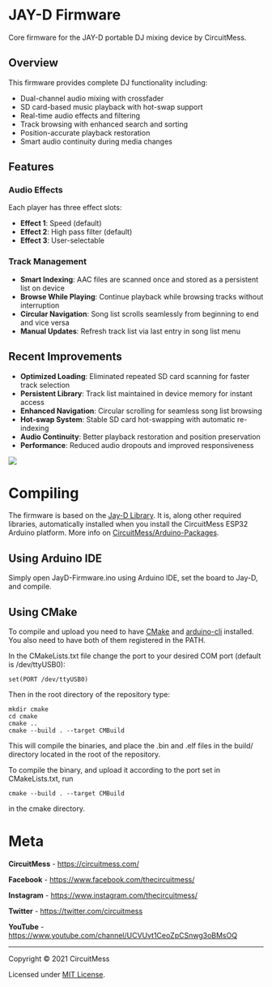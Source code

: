 # JAY-D Firmware

Core firmware for the JAY-D portable DJ mixing device by CircuitMess.

## Overview

This firmware provides complete DJ functionality including:
- Dual-channel audio mixing with crossfader
- SD card-based music playback with hot-swap support
- Real-time audio effects and filtering
- Track browsing with enhanced search and sorting
- Position-accurate playback restoration
- Smart audio continuity during media changes

## Features

### Audio Effects
Each player has three effect slots:
- **Effect 1**: Speed (default)
- **Effect 2**: High pass filter (default)
- **Effect 3**: User-selectable

### Track Management
- **Smart Indexing**: AAC files are scanned once and stored as a persistent list on device
- **Browse While Playing**: Continue playback while browsing tracks without interruption
- **Circular Navigation**: Song list scrolls seamlessly from beginning to end and vice versa
- **Manual Updates**: Refresh track list via last entry in song list menu

## Recent Improvements

- **Optimized Loading**: Eliminated repeated SD card scanning for faster track selection
- **Persistent Library**: Track list maintained in device memory for instant access
- **Enhanced Navigation**: Circular scrolling for seamless song list browsing
- **Hot-swap System**: Stable SD card hot-swapping with automatic re-indexing
- **Audio Continuity**: Better playback restoration and position preservation
- **Performance**: Reduced audio dropouts and improved responsiveness

![](https://circuitmess.com/wp-content/uploads/2021/05/jayd-nobg-resized-min.png)

# Compiling

The firmware is based on the [Jay-D Library](https://github.com/CircuitMess/JayD-Library). It is, along other required libraries, automatically installed when you install the CircuitMess ESP32 Arduino platform. More info on [CircuitMess/Arduino-Packages](https://github.com/CircuitMess/Arduino-Packages).

## Using Arduino IDE

Simply open JayD-Firmware.ino using Arduino IDE, set the board to Jay-D, and compile.

## Using CMake

To compile and upload you need to have [CMake](https://cmake.org/) and [arduino-cli](https://github.com/arduino/arduino-cli)  installed. You also need to have both of them registered in the PATH.

In the CMakeLists.txt file change the port to your desired COM port (default is /dev/ttyUSB0):
```
set(PORT /dev/ttyUSB0)
```
Then in the root directory of the repository type:
```
mkdir cmake
cd cmake
cmake ..
cmake --build . --target CMBuild
```
This will compile the binaries, and place the .bin and .elf files in the build/ directory located in the root of the repository.

To compile the binary, and upload it according to the port set in CMakeLists.txt, run

```cmake --build . --target CMBuild```

in the cmake directory.

# Meta


**CircuitMess**  - https://circuitmess.com/

**Facebook** - https://www.facebook.com/thecircuitmess/

**Instagram** - https://www.instagram.com/thecircuitmess/

**Twitter** - https://twitter.com/circuitmess

**YouTube** - https://www.youtube.com/channel/UCVUvt1CeoZpCSnwg3oBMsOQ

----
Copyright © 2021 CircuitMess

Licensed under [MIT License](https://opensource.org/licenses/MIT).